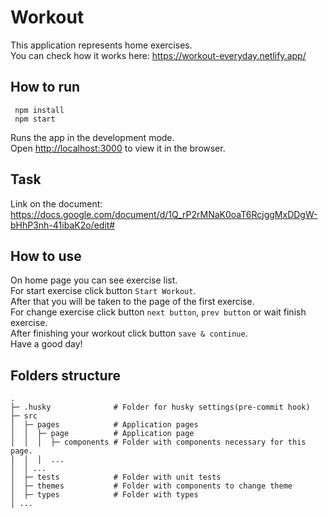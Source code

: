 # Workout

This application represents home exercises. \
You can check how it works here: https://workout-everyday.netlify.app/

## How to run

```
 npm install
 npm start
```

Runs the app in the development mode.\
Open [http://localhost:3000](http://localhost:3000) to view it in the browser.

## Task

Link on the document: https://docs.google.com/document/d/1Q_rP2rMNaK0oaT6RcjggMxDDgW-bHhP3nh-41ibaK2o/edit#

## How to use

On home page you can see exercise list. \
For start exercise click button `Start Workout`. \
After that you will be taken to the page of the first exercise. \
For change exercise click button `next button`, `prev button` or wait finish exercise. \
After finishing your workout click button `save & continue`. \
Have a good day!

## Folders structure
    
```
.
├─ .husky              # Folder for husky settings(pre-commit hook)
├─ src                          
│  ├─ pages            # Application pages
│  │  ├─ page          # Application page
│  │  │  ├─ components # Folder with components necessary for this page.
│  │  │  ...
│  │ ...                 
│  ├─ tests            # Folder with unit tests 
│  ├─ themes           # Folder with components to change theme
│  ├─ types            # Folder with types                
│ ...
```              